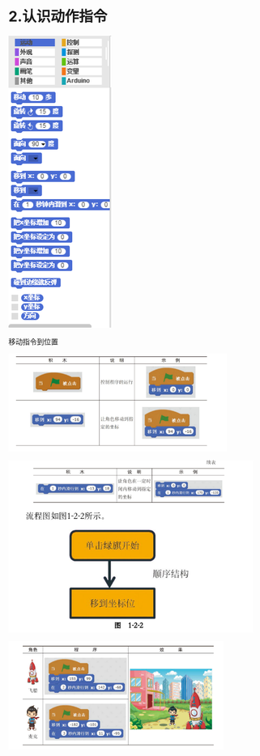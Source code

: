 # 2.认识动作指令

![](/assets/snap-motion.png)

移动指令到位置

![](/assets/使用命令.png)

![](/assets/使用命令2.png)

![](/assets/motion1.png)







